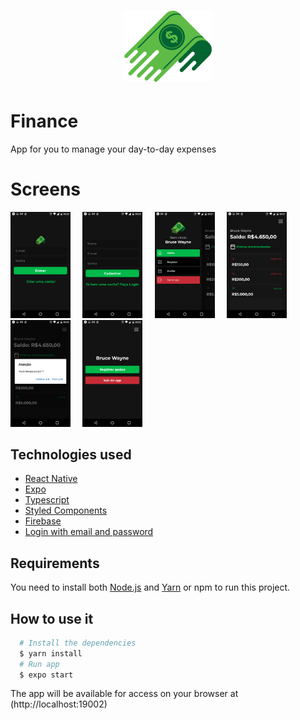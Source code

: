 <h1 align="center">
   <img
        alt="Finance"
        title="Finance"
        src="./src/assets/logo/Logo.png"
        width="140"
    />
</h1>

# Finance

App for you to manage your day-to-day expenses

# Screens

<p align="left">
<img src="./.screens/login.png" width="19%" />
&nbsp; &nbsp;
<img src="./.screens/register.png" width="19%" />
&nbsp; &nbsp;
<img src="./.screens/menu.png" width="19%" />
&nbsp; &nbsp;
<img src="./.screens/home.png" width="19%" />
&nbsp; &nbsp;
<img src="./.screens/delete.png" width="19%" />
&nbsp; &nbsp;
<img src="./.screens/profile.png" width="19%" />
</p>

## Technologies used
  - [React Native](https://reactnative.dev)
  - [Expo](https://docs.expo.io)
  - [Typescript](https://www.typescriptlang.org)
  - [Styled Components](https://www.styled-components.com)
  - [Firebase](https://firebase.google.com/?hl=pt)
  - [Login with email and password](https://firebase.google.com/?hl=pt)

## Requirements

You need to install both [Node.js](https://nodejs.org) and [Yarn](https://yarnpkg.com) or npm to run this project.

## How to use it

```bash
  # Install the dependencies
  $ yarn install
  # Run app
  $ expo start
```

The app will be available for access on your browser at (http://localhost:19002)
